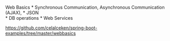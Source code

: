 Web Basics
    * Synchronous Communication, Asynchronous Communication (AJAX), 
    * JSON  
    * DB operations
    * Web Services

https://github.com/celalceken/spring-boot-examples/tree/master/webbasics

